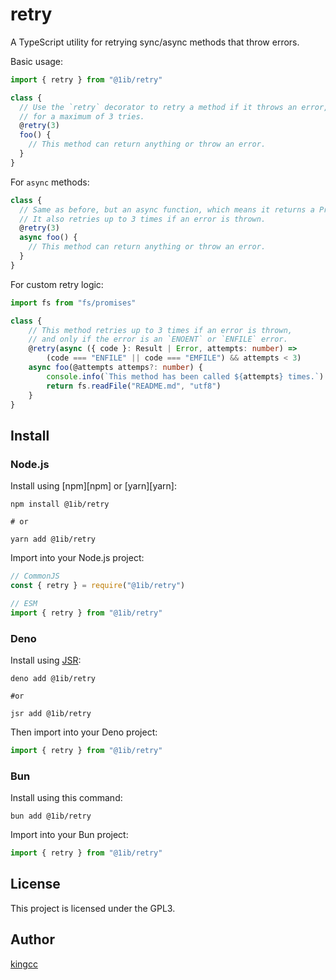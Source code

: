 # retry

A TypeScript utility for retrying sync/async methods that throw errors.

Basic usage:

```ts
import { retry } from "@1ib/retry"

class {
  // Use the `retry` decorator to retry a method if it throws an error,
  // for a maximum of 3 tries.
  @retry(3)
  foo() {
    // This method can return anything or throw an error.
  }
}
```

For `async` methods:

```ts
class {
  // Same as before, but an async function, which means it returns a Promise.
  // It also retries up to 3 times if an error is thrown.
  @retry(3)
  async foo() {
    // This method can return anything or throw an error.
  }
}
```

For custom retry logic:

```ts
import fs from "fs/promises"

class {
    // This method retries up to 3 times if an error is thrown,
    // and only if the error is an `ENOENT` or `ENFILE` error.
    @retry(async ({ code }: Result | Error, attempts: number) =>
        (code === "ENFILE" || code === "EMFILE") && attempts < 3)
    async foo(@attempts attemps?: number) {
        console.info(`This method has been called ${attempts} times.`)
        return fs.readFile("README.md", "utf8")
    }
}
```

## Install

### Node.js

Install using [npm][npm] or [yarn][yarn]:

```
npm install @1ib/retry

# or

yarn add @1ib/retry
```

Import into your Node.js project:

```js
// CommonJS
const { retry } = require("@1ib/retry")

// ESM
import { retry } from "@1ib/retry"
```

### Deno

Install using [JSR](https://jsr.io):

```shell
deno add @1ib/retry

#or

jsr add @1ib/retry
```

Then import into your Deno project:

```js
import { retry } from "@1ib/retry"
```

### Bun

Install using this command:

```
bun add @1ib/retry
```

Import into your Bun project:

```js
import { retry } from "@1ib/retry"
```


## License

This project is licensed under the GPL3.

## Author

[kingcc](https://github.com/kingcc)
